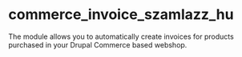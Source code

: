 # commerce_invoice_szamlazz_hu
The module allows you to automatically create invoices for products purchased in your Drupal Commerce based webshop.
